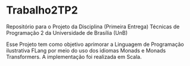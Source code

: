 # Trabalho2TP2
Repositório para o Projeto da Disciplina (Primeira Entrega) Técnicas de Programação 2 da Universidade de Brasília (UnB)

Esse Projeto tem como objetivo aprimorar a Linguagem de Programação ilustrativa FLang por meio do uso dos idiomas Monads e Monads Transformers. A implementação foi realizada em Scala.
